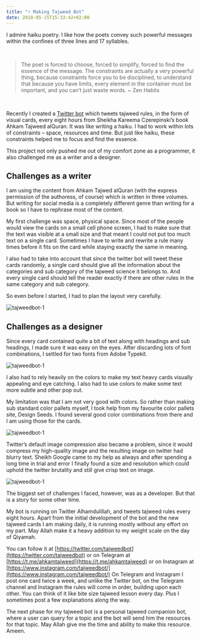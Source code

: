 ```yaml
---
title: "⚡️ Making Tajweed Bot"
date: 2018-05-15T15:33:42+02:00
---
```


I admire haiku poetry. I like how the poets convey such powerful messages within the confines of three lines and 17 syllables.

<br>

>The poet is forced to choose, forced to simplify, forced to find the essence of the message. The constraints are actually a very powerful thing, because constraints force you to be disciplined, to understand that because you have limits, every element in the container must be important, and you can’t just waste words. ~ Zen Habits

<br>

Recently I created a [Twitter bot](https://twitter.com/tajweedbot) which tweets tajweed rules, in the form of visual cards, every eight hours from Sheikha Kareema Czerepinski’s book Ahkam Tajweed alQuran. It was like writing a haiku. I had to work within lots of constraints – space, resources and time. But just like haiku, these constraints helped me to focus and find the essence.

This project not only pushed me out of my comfort zone as a programmer, it also challenged me as a writer and a designer.


## Challenges as a writer
I am using the content from Ahkam Tajwed alQuran (with the express permission of the authoress, of course) which is written in three volumes. But writing for social media is a completely different genre than writing for a book so I have to rephrase most of the content.

My first challenge was space, physical space. Since most of the people would view the cards on a small cell phone screen, I had to make sure that the text was visible at a small size and that meant I could not put too much text on a single card. Sometimes I have to write and rewrite a rule many times before it fits on the card while staying exactly the same in meaning.

I also had to take into account that since the twitter bot will tweet these cards randomly, a single card should give all the information about the categories and sub category of the tajweed science it belongs to. And every single card should tell the reader exactly if there are other rules in the same category and sub category.

So even before I started, I had to plan the layout very carefully.

![tajweedbot-1](/img/tajweedbot-1.png)

## Challenges as a designer

Since every card contained quite a bit of text along with headings and sub headings, I made sure it was easy on the eyes. After discarding lots of font combinations, I settled for two fonts from Adobe Typekit.

![tajweedbot-1](/img/tajweedbot-2.png)

I also had to rely heavily on the colors to make my text heavy cards visually appealing and eye catching. I also had to use colors to make some text more subtle and other pop out.

My limitation was that I am not very good with colors. So rather than making sub standard color pallets myself, I took help from my favourite color pallets site, Design Seeds. I found several good color combinations from there and I am using those for the cards.

![tajweedbot-1](/img/tajweedbot-3.png)

Twitter’s default image compression also became a problem, since it would compress my high-quality image and the resulting image on twitter had blurry text. Sheikh Google came to my help as always and after spending a long time in trial and error I finally found a size and resolution which could uphold the twitter brutality and still give crisp text on image.

![tajweedbot-1](/img/tajweedbot-4.png)

The biggest set of challenges I faced, however, was as a developer. But that is a story for some other time.

My bot is running on Twitter Alhamdulillah, and tweets tajweed rules every eight hours. Apart from the initial development of the bot and the new tajweed cards I am making daily, it is running mostly without any effort on my part. May Allah make it a heavy addition to my weight scale on the day of Qiyamah.

You can follow it at [https://twitter.com/tajweedbot](https://twitter.com/tajweedbot) or on Telegram at [https://t.me/ahkamtajweed](https://t.me/ahkamtajweed) or on Instagram at [https://www.instagram.com/tajweedbot/](https://www.instagram.com/tajweedbot/) On Telegram and Instagram I post one card twice a week, and unlike the Twitter bot, on the Telegram channel and Instagram the rules will come in order, building upon each other. You can think of it like bite size tajweed lesson every day. Plus I sometimes post a few explanations along the way.

The next phase for my tajweed bot is a personal tajweed companion bot, where a user can query for a topic and the bot will send him the resources for that topic. May Allah give me the time and ability to make this resource. Ameen.